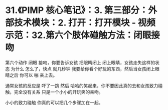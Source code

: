 # 31.《PIMP 核心笔记》：3. 第三部分：外部技术模块：2. 打开：打开模块 - 视频示范：32.第六个肢体碰触方法：闭眼接吻

第六个动作 闭眼 接吻，你要告诉女孩 把眼睛闭上 闭上眼睛，女孩走失这样的状态 为什么 怎么了，快点 就几秒钟 我要给你看个好玩的东西，然后当女孩闭上眼睛之后 你可以 嘣 亲上去。

通常女孩的反应是 吓了一跳 然后 哈哈的笑起来，你不要因此真的去和女孩致力碰触，完全没有关系 只是一个小小的开玩笑的亲吻。

小小的致力碰触 你真的可以把几个步骤加在一起。